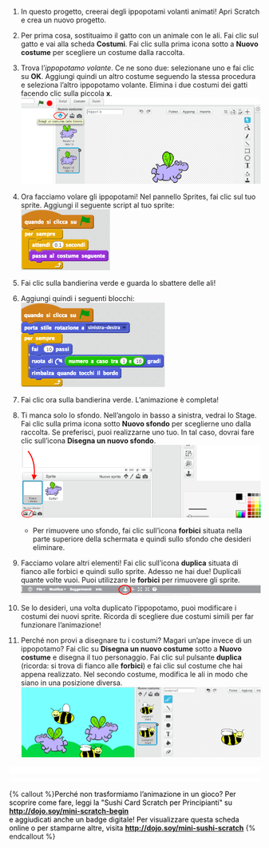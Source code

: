 1. In questo progetto, creerai degli ippopotami volanti animati! Apri Scratch e crea un nuovo progetto.

2. Per prima cosa, sostituaimo il gatto con un animale con le ali. Fai clic sul gatto e vai alla scheda **Costumi**. Fai clic sulla prima icona sotto a **Nuovo costume** per scegliere un costume dalla raccolta.   

3. Trova l’_ippopotamo volante_. Ce ne sono due: selezionane uno e fai clic su **OK**. Aggiungi quindi un altro costume seguendo la stessa procedura e seleziona l’altro ippopotamo volante. Elimina i due costumi dei gatti facendo clic sulla piccola **x**. ![](NewCostumesHippo.png)

4. Ora facciamo volare gli ippopotami! Nel pannello Sprites, fai clic sul tuo sprite. Aggiungi il seguente script al tuo sprite: ![](ScratchBlocksA.png)

5. Fai clic sulla bandierina verde e guarda lo sbattere delle ali!

6. Aggiungi quindi i seguenti blocchi: ![](ScratchBlocksB.png)

7. Fai clic ora sulla bandierina verde. L’animazione è completa! 

8. Ti manca solo lo sfondo. Nell’angolo in basso a sinistra, vedrai lo Stage. Fai clic sulla prima icona sotto **Nuovo sfondo** per sceglierne uno dalla raccolta. Se preferisci, puoi realizzarne uno tuo. In tal caso, dovrai fare clic sull’icona **Disegna un nuovo sfondo**. ![](NewBackdropSmaller.png)
    * Per rimuovere uno sfondo, fai clic sull’icona **forbici** situata nella parte superiore della schermata e quindi sullo sfondo che desideri eliminare.

9. Facciamo volare altri elementi! Fai clic sull’icona **duplica** situata di fianco alle forbici e quindi sullo sprite. Adesso ne hai due! Duplicali quante volte vuoi. Puoi utilizzare le **forbici** per rimuovere gli sprite. ![](ScratchDuplicateBtnCircled.png)

10. Se lo desideri, una volta duplicato l’ippopotamo, puoi modificare i costumi dei nuovi sprite. Ricorda di scegliere due costumi simili per far funzionare l’animazione!

11. Perché non provi a disegnare tu i costumi?  Magari un’ape invece di un ippopotamo? Fai clic su **Disegna un nuovo costume** sotto a **Nuovo costume** e disegna il tuo personaggio. Fai clic sul pulsante **duplica** \(ricorda: si trova di fianco alle **forbici**\) e fai clic sul costume che hai appena realizzato. Nel secondo costume, modifica le ali in modo che siano in una posizione diversa. ![](CostumesDrawBees.png)

![](whitespace_20_800.png)
![](whitespace_10_800.png)

{% callout %}<span style="color: #000000;">Perché non trasformiamo l’animazione in un gioco? Per scoprire come fare, leggi la "Sushi Card Scratch per Principianti" su <b>http://dojo.soy/mini-scratch-begin</b> <br /> e aggiudicati anche un badge digitale! Per visualizzare questa scheda online o per stamparne altre, visita <b>http://dojo.soy/mini-sushi-scratch</b> </span>
{% endcallout %}
